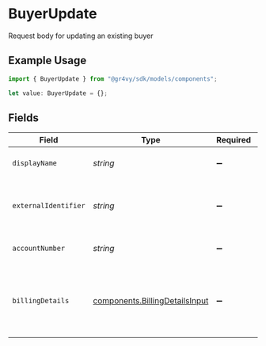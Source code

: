 # BuyerUpdate

Request body for updating an existing buyer

## Example Usage

```typescript
import { BuyerUpdate } from "@gr4vy/sdk/models/components";

let value: BuyerUpdate = {};
```

## Fields

| Field                                                                            | Type                                                                             | Required                                                                         | Description                                                                      | Example                                                                          |
| -------------------------------------------------------------------------------- | -------------------------------------------------------------------------------- | -------------------------------------------------------------------------------- | -------------------------------------------------------------------------------- | -------------------------------------------------------------------------------- |
| `displayName`                                                                    | *string*                                                                         | :heavy_minus_sign:                                                               | The display name for the buyer.                                                  | John Doe                                                                         |
| `externalIdentifier`                                                             | *string*                                                                         | :heavy_minus_sign:                                                               | The merchant identifier for this buyer.                                          | buyer-12345                                                                      |
| `accountNumber`                                                                  | *string*                                                                         | :heavy_minus_sign:                                                               | The buyer account number                                                         |                                                                                  |
| `billingDetails`                                                                 | [components.BillingDetailsInput](../../models/components/billingdetailsinput.md) | :heavy_minus_sign:                                                               | The billing name, address, email, and other fields for this buyer.               |                                                                                  |